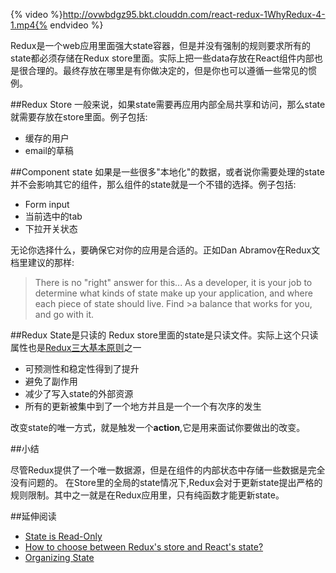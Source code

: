 {% video %}http://ovwbdgz95.bkt.clouddn.com/react-redux-1WhyRedux-4-1.mp4{% endvideo %}

Redux是一个web应用里面强大state容器，但是并没有强制的规则要求所有的state都必须存储在Redux store里面。实际上把一些data存放在React组件内部也是很合理的。最终存放在哪里是有你做决定的，但是你也可以遵循一些常见的惯例。

##Redux Store
一般来说，如果state需要再应用内部全局共享和访问，那么state就需要存放在store里面。例子包括:
- 缓存的用户
- email的草稿

##Component state
如果是一些很多"本地化"的数据，或者说你需要处理的state并不会影响其它的组件，那么组件的state就是一个不错的选择。例子包括:
- Form input
- 当前选中的tab
- 下拉开关状态

无论你选择什么，要确保它对你的应用是合适的。正如Dan Abramov在Redux文档里建议的那样:
>There is no "right" answer for this... As a developer, it is your job to determine what kinds of state make up your application, and where each piece of state should live. Find >a balance that works for you, and go with it.

##Redux State是只读的
Redux store里面的state是只读文件。实际上这个只读属性也是[Redux三大基本原则](https://github.com/reactjs/redux/blob/master/docs/introduction/ThreePrinciples.md#state-is-read-only)之一
- 可预测性和稳定性得到了提升
- 避免了副作用
- 减少了写入state的外部资源
- 所有的更新被集中到了一个地方并且是一个一个有次序的发生

改变state的唯一方式，就是触发一个**action**,它是用来面试你要做出的改变。

##小结

尽管Redux提供了一个唯一数据源，但是在组件的内部状态中存储一些数据是完全没有问题的。
在Store里的全局的state情况下,Redux会对于更新state提出严格的规则限制。其中之一就是在Redux应用里，只有纯函数才能更新state。

##延伸阅读
- [State is Read-Only](https://github.com/reactjs/redux/blob/master/docs/introduction/ThreePrinciples.md#state-is-read-only) 
- [How to choose between Redux's store and React's state?](https://github.com/reactjs/redux/issues/1287)
- [Organizing State](http://redux.js.org/docs/faq/OrganizingState.html)
